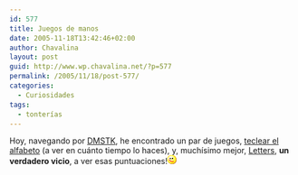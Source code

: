```yaml
---
id: 577
title: Juegos de manos
date: 2005-11-18T13:42:46+02:00
author: Chavalina
layout: post
guid: http://www.wp.chavalina.net/?p=577
permalink: /2005/11/18/post-577/
categories:
  - Curiosidades
tags:
  - tonterías
---
```

Hoy, navegando por <a href="http://www.domestika.org" target="_blank">DMSTK</a>, he encontrado un par de juegos, <a href="http://www.morpheme.co.uk/frenzy/" target="_blank">teclear el alfabeto</a> (a ver en cuánto tiempo lo haces), y, muchísimo mejor, <a href="http://hannu.biz/letters/" target="_blank">Letters</a>, **un verdadero vicio**, a ver esas puntuaciones!![emo](/imagenes/emoticonos/guino.gif)